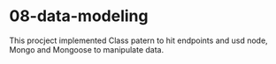 # 08-data-modeling
This procject implemented Class patern to hit endpoints and usd node, Mongo and Mongoose to manipulate data.